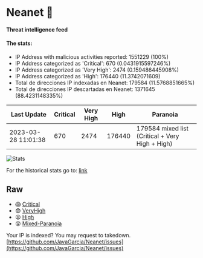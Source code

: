 # Neanet :hocho:
#### Threat intelligence feed
#### The stats:

- IP Address with malicious activities reported: 1551229 (100%)
- IP Address categorized as 'Critical':  670 (0.0431915597246%)
- IP Address categorized as 'Very High':  2474 (0.159486445908%)
- IP Address categorized as 'High':  176440 (11.3742071609)
- Total de direcciones IP indexadas en Neanet:  179584 (11.5768851665%)
- Total de direcciones IP descartadas en Neanet:  1371645 (88.4231148335%)

| Last Update | Critical | Very High | High | Paranoia |
| --- | --- | --- | --- | --- |
| 2023-03-28 11:01:38 | 670 | 2474 | 176440 | 179584 mixed list (Critical + Very High + High)|

![Stats](https://docs.google.com/spreadsheets/d/e/2PACX-1vSnaNMIXVabIpDJjufMlzH7poXnshF3mgd8Is1g9ytUEzVsP5my4Trn8f-xkoLLQ38xpL3HtmUexLo6/pubchart?oid=501124687&format=image)

For the historical stats go to: [link](/stats.csv)
## Raw
- :scream: [Critical](https://raw.githubusercontent.com/JavaGarcia/Neanet/master/blacklists/neanet_critical.txt)
- :fearful: [VeryHigh](https://raw.githubusercontent.com/JavaGarcia/Neanet/master/blacklists/neanet_veryHigh.txtt)
- :frowning: [High](https://raw.githubusercontent.com/JavaGarcia/Neanet/master/blacklists/neanet_high.txt)
- :dizzy_face: [Mixed-Paranoia](https://raw.githubusercontent.com/JavaGarcia/Neanet/master/blacklists/neanet_all.txt)


Your IP is indexed? You may request to takedown. [https://github.com/JavaGarcia/Neanet/issues](https://github.com/JavaGarcia/Neanet/issues)






































































































































































































































































































































































































































































































































































































































































































































































































































































































































































































































































































































































































































































































































































































































































































































































































































































































































































































































































































































































































































































































































































































































































































































































































































































































































































































































































































































































































































































































































































































































































































































































































































































































































































































































































































































































































































































































































































































































































































































































































































































































































































































































































































































































































































































































































































































































































































































































































































































































































































































































































































































































































































































































































































































































































































































































































































































































































































































































































































































































































































































































































































































































































































































































































































































































































































































































































































































































































































































































































































































































































































































































































































































































































































































































































































































































































































































































































































































































































































































































































































































































































































































































































































































































































































































































































































































































































































































































































































































































































































































































































































































































































































































































































































































































































































































































































































































































































































































































































































































































































































































































































































































































































































































































































